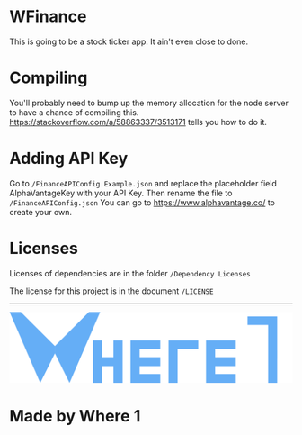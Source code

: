 # WFinance

This is going to be a stock ticker app. It ain't even close to done.

# Compiling

You'll probably need to bump up the memory allocation for the node server to have a chance of compiling this. https://stackoverflow.com/a/58863337/3513171 tells you how to do it.

# Adding API Key

Go to `/FinanceAPIConfig Example.json` and replace the placeholder field AlphaVantageKey with your API Key. Then rename the file to `/FinanceAPIConfig.json` You can go to https://www.alphavantage.co/ to create your own.

# Licenses

Licenses of dependencies are in the folder `/Dependency Licenses`

The license for this project is in the document `/LICENSE`

---
![Logo](/ClientApp/public/images/logo_full.png)

# Made by Where 1
